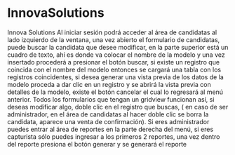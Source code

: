 # InnovaSolutions
Innova Solutions
Al iniciar sesión podrá acceder al área de candidatas al lado izquierdo de la ventana, una vez abierto el formulario de candidatas, puede buscar la candidata que desee modificar, en la parte superior está un cuadro de texto, ahí es donde va colocar el nombre de la modelo y una vez insertado procederá a presionar el botón buscar, si existe un registro que coincida con el nombre del modelo entonces se cargará una tabla con los registros coincidentes, si desea generar una vista previa de los datos de la modelo proceda a dar clic en un registro y se abrirá la vista previa con detalles de la modelo,  existe el botón cancelar el cual lo regresará al menú anterior.
Todos los formularios que tengan un gridview funcionan así, si deseas modificar algo, doble clic
en el registro que buscas, ( en caso de ser administrador, en el área de candidatas al hacer doble clic se borra la candidata, aparece una venta de confirmación). 
Si eres administrador puedes entrar al área de reportes en la parte derecha del menú, si eres capturista sólo puedes ingresar a los primeros 2 reportes, una vez dentro del reporte presiona el botón generar y se generará el reporte
